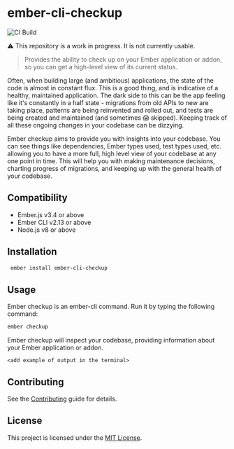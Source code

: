 # ember-cli-checkup

![CI Build](https://github.com/scalvert/ember-cli-checkup/workflows/CI%20Build/badge.svg)

:warning: This repository is a work in progress. It is not currently usable.

> Provides the ability to check up on your Ember application or addon, so you can
> get a high-level view of its current status.

Often, when building large (and ambitious) applications, the state of the code is
almost in constant flux. This is a good thing, and is indicative of a healthy, maintained
application. The dark side to this can be the app feeling like it's constantly in a half
state - migrations from old APIs to new are taking place, patterns are being reinvented
and rolled out, and tests are being created and maintained (and sometimes 😱 skipped).
Keeping track of all these ongoing changes in your codebase can be dizzying.

Ember checkup aims to provide you with insights into your codebase. You can see things like
dependencies, Ember types used, test types used, etc. allowing you to have a more full,
high level view of your codebase at any one point in time. This will help you with making
maintenance decisions, charting progress of migrations, and keeping up with the general
health of your codebase.

## Compatibility

- Ember.js v3.4 or above
- Ember CLI v2.13 or above
- Node.js v8 or above

## Installation

```bash
 ember install ember-cli-checkup
```

## Usage

Ember checkup is an ember-cli command. Run it by typing the following command:

```bash
ember checkup
```

Ember checkup will inspect your codebase, providing information about your Ember application or
addon.

```
<add example of output in the terminal>
```

## Contributing

See the [Contributing](CONTRIBUTING.md) guide for details.

## License

This project is licensed under the [MIT License](LICENSE.md).
